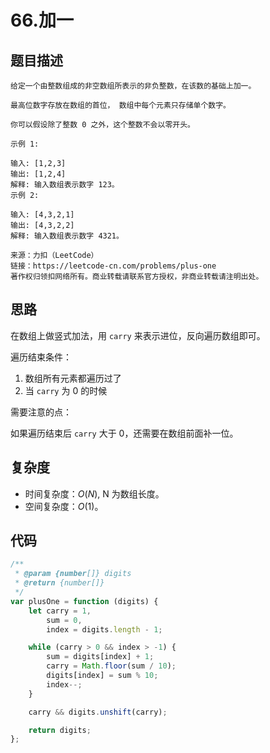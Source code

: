 # 66.加一

## 题目描述

```
给定一个由整数组成的非空数组所表示的非负整数，在该数的基础上加一。

最高位数字存放在数组的首位， 数组中每个元素只存储单个数字。

你可以假设除了整数 0 之外，这个整数不会以零开头。

示例 1:

输入: [1,2,3]
输出: [1,2,4]
解释: 输入数组表示数字 123。
示例 2:

输入: [4,3,2,1]
输出: [4,3,2,2]
解释: 输入数组表示数字 4321。

来源：力扣（LeetCode）
链接：https://leetcode-cn.com/problems/plus-one
著作权归领扣网络所有。商业转载请联系官方授权，非商业转载请注明出处。
```

## 思路

在数组上做竖式加法，用 `carry` 来表示进位，反向遍历数组即可。

遍历结束条件：

1. 数组所有元素都遍历过了
2. 当 `carry` 为 0 的时候

需要注意的点：

如果遍历结束后 `carry` 大于 0，还需要在数组前面补一位。

## 复杂度

-   时间复杂度：$O(N)$, N 为数组长度。
-   空间复杂度：$O(1)$。

## 代码

```js
/**
 * @param {number[]} digits
 * @return {number[]}
 */
var plusOne = function (digits) {
    let carry = 1,
        sum = 0,
        index = digits.length - 1;

    while (carry > 0 && index > -1) {
        sum = digits[index] + 1;
        carry = Math.floor(sum / 10);
        digits[index] = sum % 10;
        index--;
    }

    carry && digits.unshift(carry);

    return digits;
};
```
